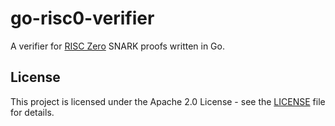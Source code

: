 # go-risc0-verifier

A verifier for [RISC Zero](https://github.com/risc0/risc0) SNARK proofs written in Go.

## License

This project is licensed under the Apache 2.0 License - see the [LICENSE](./LICENSE) file for details.
